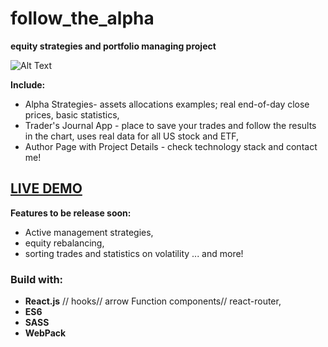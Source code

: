 # follow_the_alpha

**equity strategies and portfolio managing project**


![Alt Text](https://thumbs.gfycat.com/SeveralAmusingGlobefish.webp)

**Include:**
- Alpha Strategies- assets allocations examples; real end-of-day close prices, basic statistics,
- Trader's Journal App - place to save your trades and follow the results in the chart, uses real data for all US stock and ETF,
- Author Page with Project Details - check technology stack and contact me!

## [LIVE DEMO](http://follow-the-alpha.surge.sh/)

**Features to be release soon:**
- Active management strategies,
- equity rebalancing,
- sorting trades and statistics on volatility
                                      ... and more!
                                    
### Build with:
- **React.js** // hooks// arrow Function components// react-router,
- **ES6**
- **SASS**
- **WebPack**
